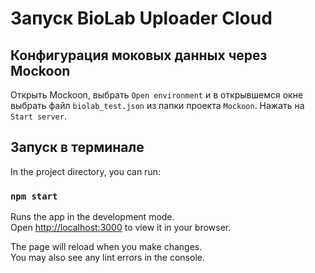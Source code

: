 # Запуск BioLab Uploader Cloud

## Конфигурация моковых данных через Mockoon

Открыть Mockoon, выбрать `Open environment` и в открывшемся окне выбрать файл `biolab_test.json` из папки проекта `Mockoon`. 
Нажать на `Start server`.

## Запуск в терминале

In the project directory, you can run:

### `npm start`

Runs the app in the development mode.\
Open [http://localhost:3000](http://localhost:3000) to view it in your browser.

The page will reload when you make changes.\
You may also see any lint errors in the console.
